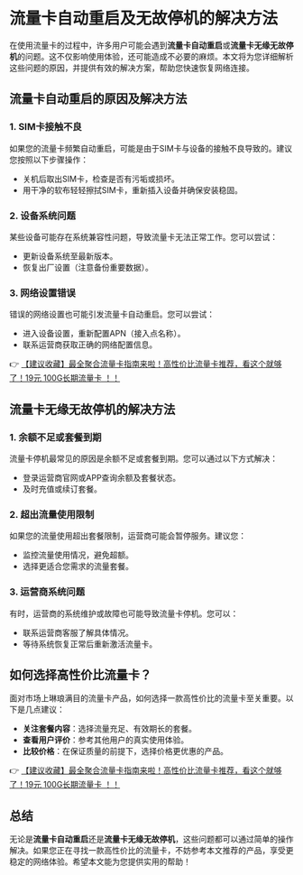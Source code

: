 # 流量卡自动重启及无故停机的解决方法

在使用流量卡的过程中，许多用户可能会遇到**流量卡自动重启**或**流量卡无缘无故停机**的问题。这不仅影响使用体验，还可能造成不必要的麻烦。本文将为您详细解析这些问题的原因，并提供有效的解决方案，帮助您快速恢复网络连接。

## 流量卡自动重启的原因及解决方法

### 1. **SIM卡接触不良**
如果您的流量卡频繁自动重启，可能是由于SIM卡与设备的接触不良导致的。建议您按照以下步骤操作：
- 关机后取出SIM卡，检查是否有污垢或损坏。
- 用干净的软布轻轻擦拭SIM卡，重新插入设备并确保安装稳固。

### 2. **设备系统问题**
某些设备可能存在系统兼容性问题，导致流量卡无法正常工作。您可以尝试：
- 更新设备系统至最新版本。
- 恢复出厂设置（注意备份重要数据）。

### 3. **网络设置错误**
错误的网络设置也可能引发流量卡自动重启。您可以尝试：
- 进入设备设置，重新配置APN（接入点名称）。
- 联系运营商获取正确的网络配置信息。

👉 [【建议收藏】最全聚合流量卡指南来啦！高性价比流量卡推荐，看这个就够了！19元 100G长期流量卡 ！！](https://bit.ly/Liuliangka)

## 流量卡无缘无故停机的解决方法

### 1. **余额不足或套餐到期**
流量卡停机最常见的原因是余额不足或套餐到期。您可以通过以下方式解决：
- 登录运营商官网或APP查询余额及套餐状态。
- 及时充值或续订套餐。

### 2. **超出流量使用限制**
如果您的流量使用超出套餐限制，运营商可能会暂停服务。建议您：
- 监控流量使用情况，避免超额。
- 选择更适合您需求的流量套餐。

### 3. **运营商系统问题**
有时，运营商的系统维护或故障也可能导致流量卡停机。您可以：
- 联系运营商客服了解具体情况。
- 等待系统恢复正常后重新激活流量卡。

## 如何选择高性价比流量卡？

面对市场上琳琅满目的流量卡产品，如何选择一款高性价比的流量卡至关重要。以下是几点建议：
- **关注套餐内容**：选择流量充足、有效期长的套餐。
- **查看用户评价**：参考其他用户的真实使用体验。
- **比较价格**：在保证质量的前提下，选择价格更优惠的产品。

👉 [【建议收藏】最全聚合流量卡指南来啦！高性价比流量卡推荐，看这个就够了！19元 100G长期流量卡 ！！](https://bit.ly/Liuliangka)

## 总结

无论是**流量卡自动重启**还是**流量卡无缘无故停机**，这些问题都可以通过简单的操作解决。如果您正在寻找一款高性价比的流量卡，不妨参考本文推荐的产品，享受更稳定的网络体验。希望本文能为您提供实用的帮助！